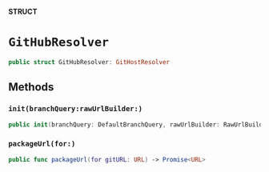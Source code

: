 **STRUCT**

# `GitHubResolver`

```swift
public struct GitHubResolver: GitHostResolver
```

## Methods
### `init(branchQuery:rawUrlBuilder:)`

```swift
public init(branchQuery: DefaultBranchQuery, rawUrlBuilder: RawUrlBuilder = GitHubRawUrlBuilder())
```

### `packageUrl(for:)`

```swift
public func packageUrl(for gitURL: URL) -> Promise<URL>
```
